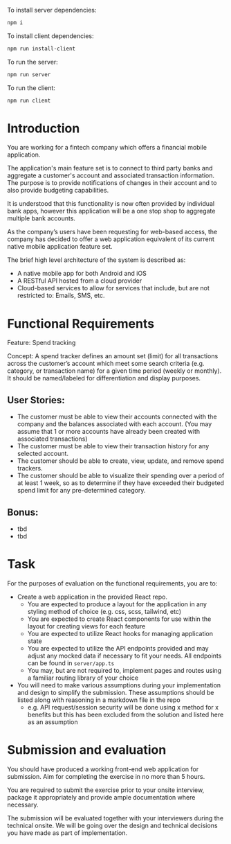 To install server dependencies:

```sh
npm i
```

To install client dependencies:

```sh
npm run install-client
```

To run the server:

```sh
npm run server
```

To run the client:

```sh
npm run client
```

# Introduction

You are working for a fintech company which offers a financial mobile application.

The application's main feature set is to connect to third party banks and aggregate a
customer's account and associated transaction information. The purpose is to provide
notifications of changes in their account and to also provide budgeting capabilities.

It is understood that this functionality is now often provided by individual bank apps, however
this application will be a one stop shop to aggregate multiple bank accounts.

As the company’s users have been requesting for web-based access, the company has
decided to offer a web application equivalent of its current native mobile application feature
set.

The brief high level architecture of the system is described as:

- A native mobile app for both Android and iOS
- A RESTful API hosted from a cloud provider
- Cloud-based services to allow for services that include, but are not restricted to:
  Emails, SMS, etc.

# Functional Requirements

Feature: Spend tracking

Concept: A spend tracker defines an amount set (limit) for all transactions across the customer’s
account which meet some search criteria (e.g. category, or transaction name) for a given
time period (weekly or monthly). It should be named/labeled for differentiation and display
purposes.

## User Stories:

- The customer must be able to view their accounts connected with the company and the
  balances associated with each account. (You may assume that 1 or more accounts have
  already been created with associated transactions)
- The customer must be able to view their transaction history for any selected account.
- The customer should be able to create, view, update, and remove spend trackers.
- The customer should be able to visualize their spending over a period of at least 1 week, so
  as to determine if they have exceeded their budgeted spend limit for any pre-determined
  category.

## Bonus:

- tbd
- tbd

# Task

For the purposes of evaluation on the functional requirements, you are to:

- Create a web application in the provided React repo.
  - You are expected to produce a layout for the application in any styling method of choice (e.g. css, scss, tailwind, etc)
  - You are expected to create React components for use within the layout for creating views for each feature
  - You are expected to utilize React hooks for managing application state
  - You are expected to utilize the API endpoints provided and may adjust any mocked data if necessary to fit your needs. All endpoints can be found in `server/app.ts`
  - You may, but are not required to, implement pages and routes using a familiar routing library of your choice
- You will need to make various assumptions during your implementation and
  design to simplify the submission. These assumptions should be listed along with
  reasoning in a markdown file in the repo
  - e.g. API request/session security will be done using x method for x benefits
    but this has been excluded from the solution and listed here as an
    assumption

# Submission and evaluation

You should have produced a working front-end web application for submission. Aim for
completing the exercise in no more than 5 hours.

You are required to submit the exercise prior to your onsite interview, package it
appropriately and provide ample documentation where necessary.

The submission will be evaluated together with your interviewers during the technical onsite.
We will be going over the design and technical decisions you have made as part of
implementation.
